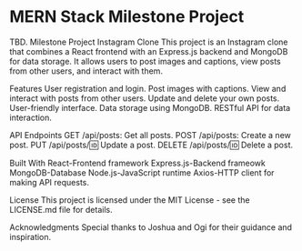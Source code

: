 # MERN Stack Milestone Project
TBD. Milestone Project
Instagram Clone
This project is an Instagram clone that combines a React frontend with an Express.js backend and MongoDB for data storage. It allows users to post images and captions, view posts from other users, and interact with them.

Features
User registration and login.
Post images with captions.
View and interact with posts from other users.
Update and delete your own posts.
User-friendly interface.
Data storage using MongoDB.
RESTful API for data interaction.

API Endpoints
GET /api/posts: Get all posts.
POST /api/posts: Create a new post.
PUT /api/posts/:id: Update a post.
DELETE /api/posts/:id: Delete a post.

Built With 
React-Frontend framework
Express.js-Backend frameowk
MongoDB-Database
Node.js-JavaScript runtime
Axios-HTTP client for making API requests.

License
This project is licensed under the MIT License - see the LICENSE.md file for details.

Acknowledgments
Special thanks to Joshua and Ogi for their guidance and inspiration.